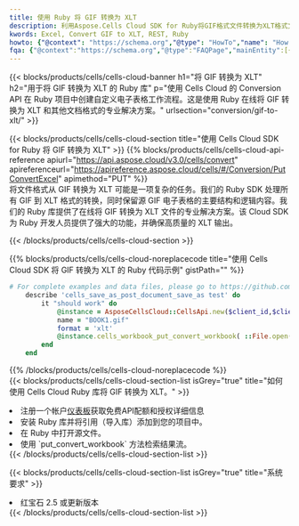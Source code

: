 ```yaml
---
title: 使用 Ruby 将 GIF 转换为 XLT
description: 利用Aspose.Cells Cloud SDK for Ruby将GIF格式文件转换为XLT格式文件。
kwords: Excel, Convert GIF to XLT, REST, Ruby
howto: {"@context": "https://schema.org","@type": "HowTo","name": "How to convert GIF to XLT using the Cells Cloud Ruby library.","description": "How to convert GIF to XLT using the Cells Cloud Ruby library.","image": {"@type": "ImageObject"},"url": "/ruby/conversion/gif-to-xlt/","step": [{ "@type": "HowToStep","name": "How to convert GIF to XLT using the Cells Cloud Ruby library. step 1", "image": {"@type": "ImageObject",},"url": "/ruby/conversion/gif-to-xlt/","text": "Register an account at <a href='https://dashboard.aspose.cloud/'>Dashboard</a> to get free API quota & authorization details",},{ "@type": "HowToStep","name": "How to convert GIF to XLT using the Cells Cloud Ruby library. step 1", "image": {"@type": "ImageObject",},"url": "/ruby/conversion/gif-to-xlt/","text": "Install Ruby library and add the reference (import the library) to your project.",},{ "@type": "HowToStep","name": "How to convert GIF to XLT using the Cells Cloud Ruby library. step 1", "image": {"@type": "ImageObject",},"url": "/ruby/conversion/gif-to-xlt/","text": "Open the source file in Ruby.",},{ "@type": "HowToStep","name": "How to convert GIF to XLT using the Cells Cloud Ruby library. step 1", "image": {"@type": "ImageObject",},"url": "/ruby/conversion/gif-to-xlt/","text": "Use the `put_convert_workbook` method to retrieve the resulting stream.",}, ],"supply": {"@type": "HowToSupply","name": "document"},"tool": [{"@type": "HowToTool","name": "RubyMine, Visual Studio Code, Aptana Studio, NetBeans"},{"@type": "HowToTool","name": "Aspose Cells"}],"totalTime": "PT6M"}
fqa: {"@context":"https://schema.org","@type":"FAQPage","mainEntity":[{"@type":"Question","name":"Why convert file formats in C# using REST API?","acceptedAnswer":{"@type":"Answer","text":"Documents are encoded in many ways, and some files may be incompatible with the software you use. To open and read such files, just convert them to appropriate file formats.<br/><ol><li>Install .NET SDK and add the reference (import the library) to your project.</li><li>Open the source file in C# using REST API.</li><li>Call the PutConvertWorkbookRequest() method, passing an output filename with required extension.</li><li>Get the result of conversion as a separate file.</li></ol>"}},{"@type":"Question","name":"What file formats can I convert with your C# library?","acceptedAnswer":{"@type":"Answer","text":"We support a variety of file formats for conversion using .NET library, including XLSX, Excel, xls , PDF, CSV, HTML, Markdown, XML, PNG, JPG, TIFF, Json, TXT and many more."}},{"@type":"Question","name":"What is the maximum allowed file size for conversion using this .NET library?","acceptedAnswer":{"@type":"Answer","text":"There are no file size limits for format conversions using .NET library."}}]}
---
```

{{< blocks/products/cells/cells-cloud-banner h1="将 GIF 转换为 XLT" h2="用于将 GIF 转换为 XLT 的 Ruby 库" p="使用 Cells Cloud 的 Conversion API 在 Ruby 项目中创建自定义电子表格工作流程。这是使用 Ruby 在线将 GIF 转换为 XLT 和其他文档格式的专业解决方案。" urlsection="conversion/gif-to-xlt/" >}}

{{< blocks/products/cells/cells-cloud-section title="使用 Cells Cloud SDK for Ruby 将 GIF 转换为 XLT" >}}
{{% blocks/products/cells/cells-cloud-api-reference apiurl="https://api.aspose.cloud/v3.0/cells/convert" apireferenceurl="https://apireference.aspose.cloud/cells/#/Conversion/PutConvertExcel" apimethod="PUT" %}}
<br/>
将文件格式从 GIF 转换为 XLT 可能是一项复杂的任务。我们的 Ruby SDK 处理所有 GIF 到 XLT 格式的转换，同时保留源 GIF 电子表格的主要结构和逻辑内容。我们的 Ruby 库提供了在线将 GIF 转换为 XLT 文件的专业解决方案。该 Cloud SDK 为 Ruby 开发人员提供了强大的功能，并确保高质量的 XLT 输出。

{{< /blocks/products/cells/cells-cloud-section >}}

{{% blocks/products/cells/cells-cloud-noreplacecode title="使用 Cells Cloud SDK 将 GIF 转换为 XLT 的 Ruby 代码示例" gistPath="" %}}
 
```ruby
# For complete examples and data files, please go to https://github.com/aspose-cells-cloud/aspose-cells-cloud-ruby/
    describe 'cells_save_as_post_document_save_as test' do
        it "should work" do
            @instance = AsposeCellsCloud::CellsApi.new($client_id,$client_secret,"v3.0","https://api.aspose.cloud/")
            name = "BOOK1.gif"
            format = 'xlt'
            @instance.cells_workbook_put_convert_workbook( ::File.open(File.expand_path("data/"+name),"r")  {|io| io.read(io.size) },{:format=>format})     
        end
    end
```
 
{{% /blocks/products/cells/cells-cloud-noreplacecode %}}
<br/>
{{< blocks/products/cells/cells-cloud-section-list isGrey="true" title="如何使用 Cells Cloud Ruby 库将 GIF 转换为 XLT。" >}}
<li>注册一个帐户<a href="https://dashboard.aspose.cloud/">仪表板</a>获取免费API配额和授权详细信息</li>
<li>安装 Ruby 库并将引用（导入库）添加到您的项目中。</li>
<li>在 Ruby 中打开源文件。</li>
<li>使用 `put_convert_workbook` 方法检索结果流。</li>
{{< /blocks/products/cells/cells-cloud-section-list >}}

{{< blocks/products/cells/cells-cloud-section-list isGrey="true" title="系统要求" >}}
<li>红宝石 2.5 或更新版本</li>
{{< /blocks/products/cells/cells-cloud-section-list >}}
